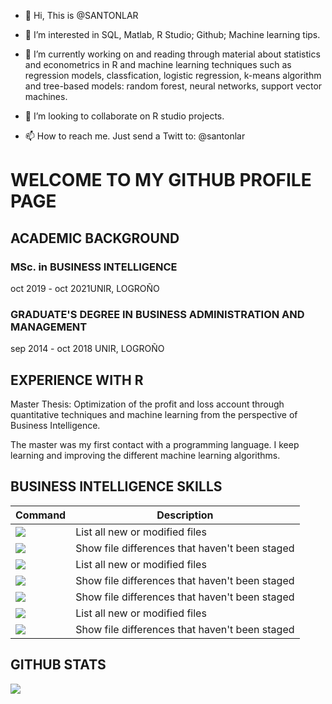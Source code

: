 - 👋 Hi, This is @SANTONLAR

- 👀 I’m interested in SQL, Matlab, R Studio; Github; Machine learning tips.

- 🌱 I’m currently working on and reading through material about statistics and econometrics in R and  machine learning techniques
such as regression models, classfication, logistic regression, k-means algorithm and
tree-based models: random forest, neural networks, support vector machines.

- 💞️ I’m looking to collaborate on R studio projects. 

- 📫 How to reach me. Just send a Twitt to: @santonlar

<!---it
SANTONLA/SANTONLA is a ✨ special ✨ repository because its `README.md` (this file) appears on your GitHub profile.
You can click the Preview link to take a look at your changes.
--->
# WELCOME TO MY GITHUB PROFILE PAGE

## ACADEMIC BACKGROUND

### MSc. in BUSINESS INTELLIGENCE

oct 2019 - oct 2021UNIR, LOGROÑO

### GRADUATE'S DEGREE IN BUSINESS ADMINISTRATION AND MANAGEMENT

sep 2014 - oct 2018 UNIR, LOGROÑO


## EXPERIENCE WITH R

Master Thesis: Optimization of the profit and loss account through quantitative techniques and machine learning from the perspective of Business Intelligence.

The master was my first contact with a programming language. I keep learning and improving the different machine learning algorithms.

## BUSINESS INTELLIGENCE SKILLS

| Command | Description |
| --- | --- |
| <img src="https://img.shields.io/badge/Wordpress-21759B?style=for-the-badge&logo=wordpress&logoColor=white"/> | List all new or modified files |
| <img src="https://img.shields.io/badge/Wordpress-21759B?style=for-the-badge&logo=wordpress&logoColor=white"/> | Show file differences that haven't been staged |
| <img src="https://img.shields.io/badge/SAP-0FAAFF?style=for-the-badge&logo=sap&logoColor=white"/> | List all new or modified files |
| <img src="https://img.shields.io/badge/R-276DC3?style=for-the-badge&logo=r&logoColor=white"/> | Show file differences that haven't been staged |
| <img src="https://img.shields.io/badge/PowerBI-F2C811?style=for-the-badge&logo=Power%20BI&logoColor=white"/>| Show file differences that haven't been staged |
| <img src="https://img.shields.io/badge/Microsoft_SQL_Server-CC2927?style=for-the-badge&logo=microsoft-sql-server&logoColor=white"/> | List all new or modified files |
| <img src="https://img.shields.io/badge/Kaggle-20BEFF?style=for-the-badge&logo=Kaggle&logoColor=white"/> | Show file differences that haven't been staged |






## GITHUB STATS

<img src="https://github-readme-stats.vercel.app/api?USERNAME={SANTONLA}">
